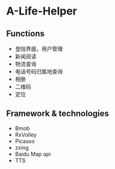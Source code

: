 # A-Life-Helper

## Functions
* 登陆界面，用户管理
* 新闻阅读
* 物流查询
* 电话号码归属地查询
* 相册
* 二维码
* 定位

## Framework & technologies
* Bmob
* RxVolley
* Picasso
* zxing
* Baidu Map api
* TTS
